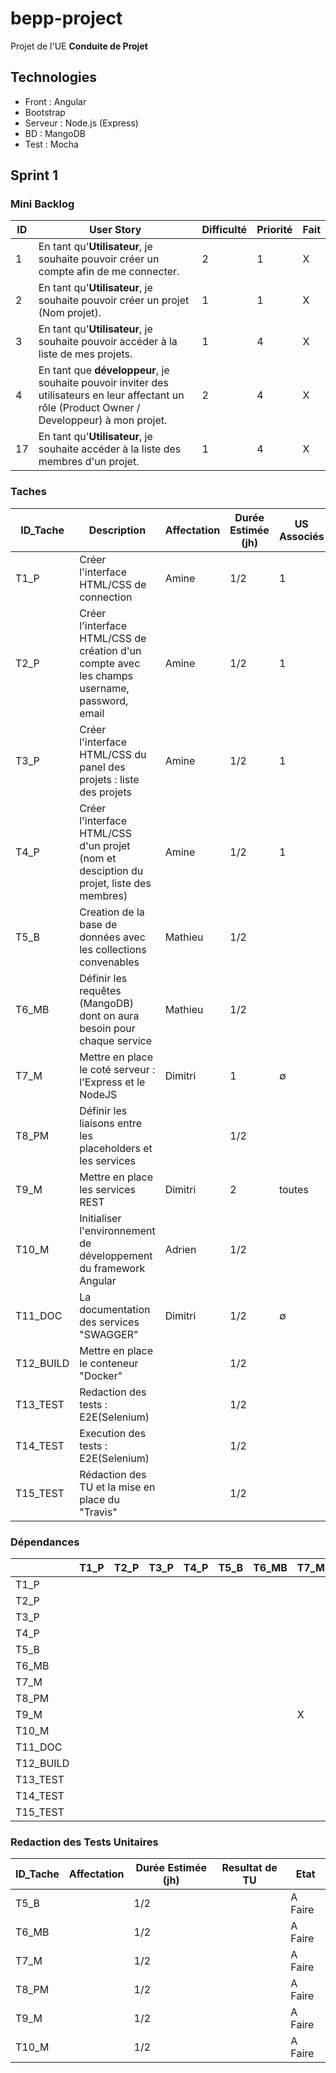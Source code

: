 # bepp-project

Projet de l'UE **Conduite de Projet**

## Technologies

 * Front : Angular
 * Bootstrap
 * Serveur : Node.js (Express)
 * BD : MangoDB
 * Test : Mocha

## Sprint 1

### Mini Backlog

| ID | User Story | Difficulté | Priorité | Fait |
| --- | --- | --- | --- | --- |
| 1 | En tant qu'**Utilisateur**, je souhaite pouvoir créer un compte afin de me connecter.| 2 | 1 | X 
| 2 | En tant qu'**Utilisateur**, je souhaite pouvoir créer un projet (Nom projet). | 1 | 1 | X 
| 3 | En tant qu'**Utilisateur**, je souhaite pouvoir accéder à la liste de mes projets.| 1 | 4 | X 
| 4 | En tant que **développeur**, je souhaite pouvoir inviter des utilisateurs en leur affectant un rôle (Product Owner / Developpeur) à mon projet.| 2 | 4 | X
| 17 | En tant qu'**Utilisateur**, je souhaite accéder à la liste des membres d'un projet.| 1 | 4 | X


### Taches

| ID_Tache | Description | Affectation | Durée Estimée (jh) | US Associés | Etat |
| --- | --- | --- | --- | --- | --- |
| T1_P | Créer l'interface HTML/CSS de connection | Amine | 1/2 | 1 | A Faire 
| T2_P | Créer l'interface HTML/CSS de création d'un compte avec les champs username, password, email | Amine | 1/2 | 1 | A Faire 
| T3_P | Créer l'interface HTML/CSS du panel des projets : liste des projets | Amine | 1/2 | 1 | A Faire 
| T4_P | Créer l'interface HTML/CSS d'un projet (nom et desciption du projet, liste des membres) | Amine | 1/2 | 1 | A Faire 
| T5_B | Creation de la base de données avec les collections convenables | Mathieu | 1/2 | | A Faire 
| T6_MB | Définir les requêtes (MangoDB) dont on aura besoin pour chaque service | Mathieu | 1/2 | | A Faire 
| T7_M | Mettre en place le coté serveur : l'Express et le NodeJS | Dimitri | 1 | ∅| A Faire 
| T8_PM | Définir les liaisons entre les placeholders et les services |  | 1/2 | | A Faire
| T9_M | Mettre en place les services REST | Dimitri | 2 | toutes | A Faire 
| T10_M | Initialiser l'environnement de développement du framework Angular | Adrien | 1/2 | | A Faire 
| T11_DOC | La documentation des services "SWAGGER" | Dimitri | 1/2 | ∅ | A Faire 
| T12_BUILD | Mettre en place le conteneur "Docker" |  | 1/2 | | A Faire 
| T13_TEST | Redaction des tests : E2E(Selenium) |  | 1/2 | | A Faire 
| T14_TEST | Execution des tests : E2E(Selenium) |  | 1/2 | | A Faire 
| T15_TEST | Rédaction des TU et la mise en place du "Travis" |  | 1/2 | | A Faire 

### Dépendances

| | T1_P | T2_P | T3_P | T4_P | T5_B | T6_MB | T7_M | T8_PM | T9_M | T10_M | T11_DOC | T12_BUILD | T13_TEST | T14_TEST | T15_TEST |
| --- | --- | --- | --- | --- | --- | --- | --- | --- | --- | --- | --- | --- | --- | --- | --- |
| T1_P |  |  |  |  |  |  |  |  |  |  |  |  |  |  | |
| T2_P |  |  |  |  |  |  |  |  |  |  |  |  |  |  | |
| T3_P |  |  |  |  |  |  |  |  |  |  |  |  |  |  | |
| T4_P |  |  |  |  |  |  |  |  |  |  |  |  |  |  | |
| T5_B |  |  |  |  |  |  |  |  |  |  |  |  |  |  | |
| T6_MB |  |  |  |  |  |  |  |  |  |  |  |  |  |  | |
| T7_M |  |  |  |  |  |  |  |  |  |  |  |  |  |  | |
| T8_PM |  |  |  |  |  |  |  |  |  |  |  |  |  |  | |
| T9_M |  |  |  |  |  |  | X |  |  |  |  |  |  |  | |
| T10_M |  |  |  |  |  |  |  |  |  |  |  |  |  |  | |
| T11_DOC |  |  |  |  |  |  |  |  | X |  |  |  |  |  | |
| T12_BUILD |  |  |  |  |  |  |  |  |  |  |  |  |  |  | |
| T13_TEST |  |  |  |  |  |  |  |  |  |  |  |  |  |  | |
| T14_TEST |  |  |  |  |  |  |  |  |  |  |  |  |  |  | |
| T15_TEST |  |  |  |  |  |  |  |  |  |  |  |  |  |  | |

### Redaction des Tests Unitaires

| ID_Tache | Affectation | Durée Estimée (jh) | Resultat de TU | Etat | 
| --- | --- | --- | --- | --- |
| T5_B   |  | 1/2 | | A Faire 
| T6_MB  |  | 1/2 | | A Faire 
| T7_M   |  | 1/2 | | A Faire 
| T8_PM  |  | 1/2 | | A Faire
| T9_M   |  | 1/2 | | A Faire 
| T10_M  |  | 1/2 | | A Faire 


